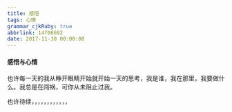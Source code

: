 ```yaml
---
title: 感悟
tags: 心情
grammar_cjkRuby: true
abbrlink: 14f06692
date: 2017-11-30 00:00:00
---
```



#### 感悟与心情


也许每一天的我从睁开眼睛开始就开始一天的思考，我是谁，我在那里，我要做什么。我总是在闯祸，可你从未阻止过我。


也许待续，，，，，，，，，，，，

